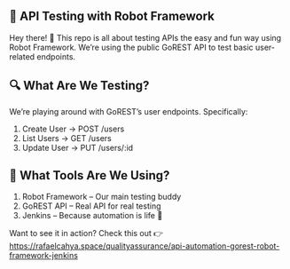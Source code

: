 ## 🤖 API Testing with Robot Framework
Hey there! 👋 This repo is all about testing APIs the easy and fun way using Robot Framework. We’re using the public GoREST API to test basic user-related endpoints. 

## 🔍 What Are We Testing?
We’re playing around with GoREST’s user endpoints. Specifically:

1. Create User → POST /users
2. List Users → GET /users
3. Update User → PUT /users/:id

## 🧰 What Tools Are We Using?
1. Robot Framework – Our main testing buddy
2. GoREST API – Real API for real testing
3. Jenkins – Because automation is life 🤖

Want to see it in action? Check this out 👉 https://rafaelcahya.space/qualityassurance/api-automation-gorest-robot-framework-jenkins
